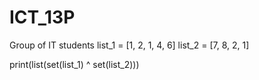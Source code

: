 # ICT_13P
Group of IT students
list_1 = [1, 2, 1, 4, 6]
list_2 = [7, 8, 2, 1]

print(list(set(list_1) ^ set(list_2)))
